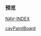 ### 预览

[NAV-INDEX](https://criya.github.io/demo/NAV-INDEX/index.html)

[cavPaintBoard](https://criya.github.io/demo/cavPaintBoard/index.html)

